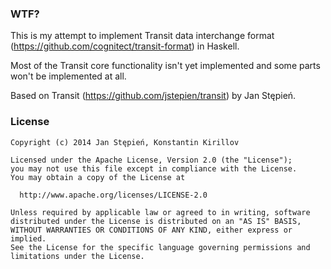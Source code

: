 ### WTF?

This is my attempt to implement Transit data interchange format (https://github.com/cognitect/transit-format) in Haskell.

Most of the Transit core functionality isn't yet implemented and some parts won't be implemented at all.

Based on Transit (https://github.com/jstepien/transit) by Jan Stępień.

### License

```
Copyright (c) 2014 Jan Stępień, Konstantin Kirillov

Licensed under the Apache License, Version 2.0 (the "License");
you may not use this file except in compliance with the License.
You may obtain a copy of the License at

  http://www.apache.org/licenses/LICENSE-2.0

Unless required by applicable law or agreed to in writing, software
distributed under the License is distributed on an "AS IS" BASIS,
WITHOUT WARRANTIES OR CONDITIONS OF ANY KIND, either express or implied.
See the License for the specific language governing permissions and
limitations under the License.
```
